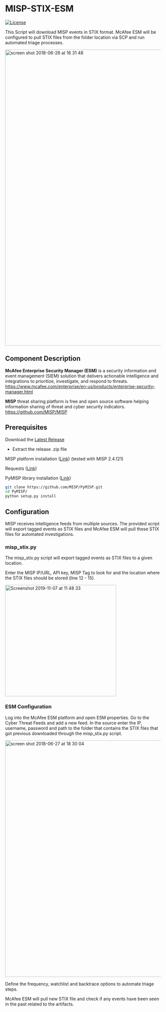# MISP-STIX-ESM
[![License](https://img.shields.io/badge/License-Apache%202.0-blue.svg)](https://opensource.org/licenses/Apache-2.0)

This Script will download MISP events in STIX format. McAfee ESM will be configured to pull STIX files from the folder location via SCP and run automated triage processes.

<img width="954" alt="screen shot 2018-06-26 at 16 31 48" src="https://user-images.githubusercontent.com/25227268/41919328-86c9e7ba-795e-11e8-80ef-7bfbe1468158.png">

## Component Description

**McAfee Enterprise Security Manager (ESM)**  is a security information and event management (SIEM) solution that delivers actionable intelligence and integrations to prioritize, investigate, and respond to threats.
https://www.mcafee.com/enterprise/en-us/products/enterprise-security-manager.html

**MISP** threat sharing platform is free and open source software helping information sharing of threat and cyber security indicators.
https://github.com/MISP/MISP

## Prerequisites

Download the [Latest Release](https://github.com/mohlcyber/MISP-STIX-ESM/releases)
   * Extract the release .zip file
   
MISP platform installation ([Link](https://github.com/MISP/MISP)) (tested with MISP 2.4.121)

Requests ([Link](http://docs.python-requests.org/en/master/user/install/#install))

PyMISP library installation ([Link](https://github.com/MISP/PyMISP))
```sh
git clone https://github.com/MISP/PyMISP.git
cd PyMISP/
python setup.py install
```
## Configuration
MISP receives intelligence feeds from multiple sources. The provided script will export tagged events as STIX files and McAfee ESM will pull these STIX files for automated investigations.

### misp_stix.py
The misp_stix.py script will export tagged events as STIX files to a given location.

Enter the MISP IP/URL, API key, MISP Tag to look for and the location where the STIX files should be stored (line 12 - 15).

<img width="359" alt="Screenshot 2019-11-07 at 11 48 33" src="https://user-images.githubusercontent.com/25227268/68382708-8fd1e680-0154-11ea-9854-850ba99aae41.png">

### ESM Configuration

Log into the McAfee ESM platform and open ESM properties.
Go to the Cyber Threat Feeds and add a new feed. In the source enter the IP, username, password and path to the folder that contains the STIX files that got previous downloaded through the misp_stix.py script.

<img width="762" alt="screen shot 2018-06-27 at 18 30 04" src="https://user-images.githubusercontent.com/25227268/41986979-26067152-7a38-11e8-9e01-369e0911733e.png">

Define the frequency, watchlist and backtrace options to automate triage steps.

McAfee ESM will pull new STIX file and check if any events have been seen in the past related to the artifacts.
